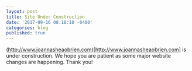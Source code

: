 ```yaml
---
layout: post
title: Site Under Construction
date: '2017-09-16 08:18:10 -0400'
categories: blog
published: true
---
```

(http://www.joannasheaobrien.com)[http://www.joannasheaobrien.com] is under construction. We hope you are patient as some major website changes are happening. Thank you!
